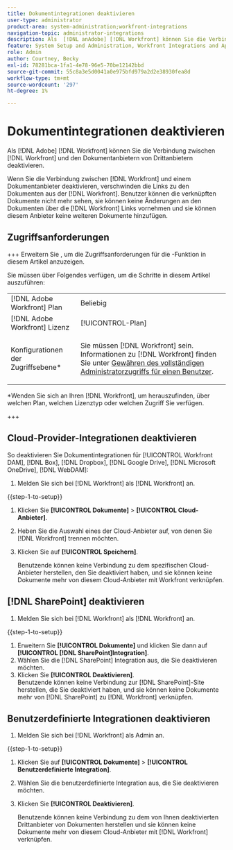 ```yaml
---
title: Dokumentintegrationen deaktivieren
user-type: administrator
product-area: system-administration;workfront-integrations
navigation-topic: administrator-integrations
description: Als  [!DNL anAdobe] [!DNL Workfront] können Sie die Verbindung zwischen Workfront und den Dokumentanbietern von Drittanbietern deaktivieren.
feature: System Setup and Administration, Workfront Integrations and Apps, Digital Content and Documents
role: Admin
author: Courtney, Becky
exl-id: 78281bca-1fa1-4e78-96e5-70be12142bbd
source-git-commit: 55c8a3e5d0041a0e975bfd979a2d2e38930fea8d
workflow-type: tm+mt
source-wordcount: '297'
ht-degree: 1%

---
```


# Dokumentintegrationen deaktivieren

Als [!DNL Adobe] [!DNL Workfront] können Sie die Verbindung zwischen [!DNL Workfront] und den Dokumentanbietern von Drittanbietern deaktivieren.

Wenn Sie die Verbindung zwischen [!DNL Workfront] und einem Dokumentanbieter deaktivieren, verschwinden die Links zu den Dokumenten aus der [!DNL Workfront]. Benutzer können die verknüpften Dokumente nicht mehr sehen, sie können keine Änderungen an den Dokumenten über die [!DNL Workfront] Links vornehmen und sie können diesem Anbieter keine weiteren Dokumente hinzufügen.

## Zugriffsanforderungen

+++ Erweitern Sie , um die Zugriffsanforderungen für die -Funktion in diesem Artikel anzuzeigen.

Sie müssen über Folgendes verfügen, um die Schritte in diesem Artikel auszuführen:

<table style="table-layout:auto"> 
 <col> 
 <col> 
 <tbody> 
  <tr> 
   <td role="rowheader">[!DNL Adobe Workfront] Plan</td> 
   <td>Beliebig</td> 
  </tr> 
  <tr> 
   <td role="rowheader">[!DNL Adobe Workfront] Lizenz</td> 
   <td>[!UICONTROL-Plan]</td> 
  </tr> 
  <tr> 
   <td role="rowheader">Konfigurationen der Zugriffsebene*</td> 
   <td> <p>Sie müssen [!DNL Workfront] sein. Informationen zu [!DNL Workfront] finden Sie unter <a href="../../administration-and-setup/add-users/configure-and-grant-access/grant-a-user-full-administrative-access.md" class="MCXref xref">Gewähren des vollständigen Administratorzugriffs für einen Benutzer</a>.</p> </td> 
  </tr> 
 </tbody> 
</table>

&#42;Wenden Sie sich an Ihren [!DNL Workfront], um herauszufinden, über welchen Plan, welchen Lizenztyp oder welchen Zugriff Sie verfügen.

+++

## Cloud-Provider-Integrationen deaktivieren

So deaktivieren Sie Dokumentintegrationen für [!UICONTROL Workfront DAM], [!DNL Box], [!DNL Dropbox], [!DNL Google Drive], [!DNL Microsoft OneDrive], [!DNL WebDAM]:

1. Melden Sie sich bei [!DNL Workfront] als [!DNL Workfront] an.

{{step-1-to-setup}}

1. Klicken Sie **[!UICONTROL Dokumente]** > **[!UICONTROL Cloud-Anbieter]**.

1. Heben Sie die Auswahl eines der Cloud-Anbieter auf, von denen Sie [!DNL Workfront] trennen möchten.
1. Klicken Sie auf **[!UICONTROL Speichern]**.

   Benutzende können keine Verbindung zu dem spezifischen Cloud-Anbieter herstellen, den Sie deaktiviert haben, und sie können keine Dokumente mehr von diesem Cloud-Anbieter mit Workfront verknüpfen.

## [!DNL SharePoint] deaktivieren

1. Melden Sie sich bei [!DNL Workfront] als [!DNL Workfront] an.

{{step-1-to-setup}}

1. Erweitern Sie **[!UICONTROL Dokumente]** und klicken Sie dann auf **[!UICONTROL [!DNL SharePoint]Integration]**.
1. Wählen Sie die [!DNL SharePoint] Integration aus, die Sie deaktivieren möchten.
1. Klicken Sie **[!UICONTROL Deaktivieren]**.\
   Benutzende können keine Verbindung zur [!DNL SharePoint]-Site herstellen, die Sie deaktiviert haben, und sie können keine Dokumente mehr von [!DNL SharePoint] zu [!DNL Workfront] verknüpfen.

## Benutzerdefinierte Integrationen deaktivieren

1. Melden Sie sich bei [!DNL Workfront] als Admin an.

{{step-1-to-setup}}

1. Klicken Sie auf **[!UICONTROL Dokumente]** > **[!UICONTROL Benutzerdefinierte Integration]**.
1. Wählen Sie die benutzerdefinierte Integration aus, die Sie deaktivieren möchten.
1. Klicken Sie **[!UICONTROL Deaktivieren]**.

   Benutzende können keine Verbindung zu dem von Ihnen deaktivierten Drittanbieter von Dokumenten herstellen und sie können keine Dokumente mehr von diesem Cloud-Anbieter mit [!DNL Workfront] verknüpfen.
